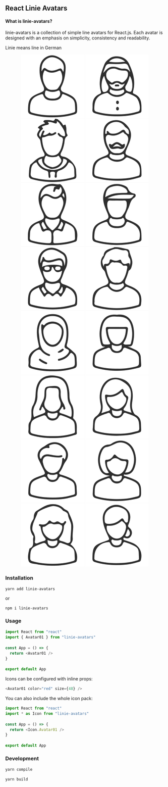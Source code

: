 ## React Linie Avatars

#### What is linie-avatars?

linie-avatars is a collection of simple line avatars for React.js. Each avatar is designed with an emphasis on simplicity, consistency and readability.

Linie means line in German

<p align="middle">
<img src="./icons/avatar-01.svg">
<img src="./icons/avatar-02.svg">
<img src="./icons/avatar-03.svg">
<img src="./icons/avatar-04.svg">
<img src="./icons/avatar-05.svg">
<img src="./icons/avatar-06.svg">
<img src="./icons/avatar-07.svg">
<img src="./icons/avatar-08.svg">
<img src="./icons/avatar-09.svg">
<img src="./icons/avatar-10.svg">
<img src="./icons/avatar-11.svg">
<img src="./icons/avatar-12.svg">
<img src="./icons/avatar-13.svg">
<img src="./icons/avatar-14.svg">
<img src="./icons/avatar-15.svg">
<img src="./icons/avatar-16.svg">
</p>

### Installation

    yarn add linie-avatars

or

    npm i linie-avatars

### Usage

```javascript
import React from "react"
import { Avatar01 } from "linie-avatars"

const App = () => {
  return <Avatar01 />
}

export default App
```

Icons can be configured with inline props:

```javascript
<Avatar01 color="red" size={48} />
```

You can also include the whole icon pack:

```javascript
import React from "react"
import * as Icon from "linie-avatars"

const App = () => {
  return <Icon.Avatar01 />
}

export default App
```

### Development

```bash
yarn compile
```

```bash
yarn build
```

